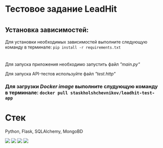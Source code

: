 # Тестовое задание LeadHit

#

## Установка зависимостей:
Для установки необходимых зависимостей выполните следующую команду в терминале:
`pip install -r requirements.txt`
#

Для запуска приложения необходимо запустить файл *"main.py"*

Для запуска API-тестов используйте файл *"test.http"*


### Для загрузки *Docker image* выполните слудующую команду в терминале: `docker pull staskholshchevnikov/leadhit-test-app`

# Стек

Python, Flask, SQLAlchemy, MongoBD

<img src="https://img.shields.io/badge/python-white?style=for-the-badge&logo=python&logoColor=blue"/> <img src="https://img.shields.io/badge/flask-white?style=for-the-badge&logo=flask&logoColor=blue"/> <img src="https://img.shields.io/badge/SQLAlchemy-white?style=for-the-badge&logo=SQLite&logoColor=blue"/> <img src="https://img.shields.io/badge/MongoDB-white?style=for-the-badge&logo=mongodb&logoColor=blue"/>
